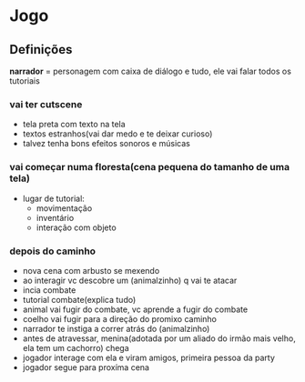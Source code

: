 # Jogo

## Definições
**narrador** = personagem com caixa de diálogo e tudo, ele vai falar todos os tutoriais

### vai ter cutscene
  - tela preta com texto na tela
  - textos estranhos(vai dar medo e te deixar curioso)
  - talvez tenha bons efeitos sonoros e músicas

### vai começar numa floresta(cena pequena do tamanho de uma tela)
  - lugar de tutorial:
    - movimentação
    - inventário
    - interação com objeto

### depois do caminho
  - nova cena com arbusto se mexendo
  - ao interagir vc descobre um (animalzinho) q vai te atacar
  - incia combate
  - tutorial combate(explica tudo)
  - animal vai fugir do combate, vc aprende a fugir do combate
  - coelho vai fugir para a direção do promixo caminho
  - narrador te instiga  a correr atrás do (animalzinho)
  - antes de atravessar, menina(adotada por um aliado do irmão mais velho, ela tem um cachorro) chega
  - jogador interage com ela e viram amigos, primeira pessoa da party
  - jogador segue para proxíma cena

